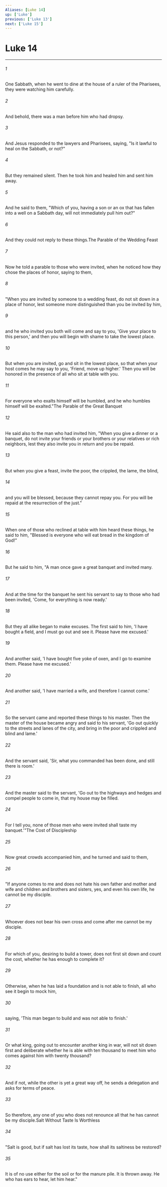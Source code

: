 ```yaml
---
Aliases: [Luke 14]
up: ['Luke']
previous: ['Luke 13']
next: ['Luke 15']
---
```

# Luke 14
***



###### 1 
One Sabbath, when he went to dine at the house of a ruler of the Pharisees, they were watching him carefully. 

###### 2 
And behold, there was a man before him who had dropsy. 

###### 3 
And Jesus responded to the lawyers and Pharisees, saying, "Is it lawful to heal on the Sabbath, or not?" 

###### 4 
But they remained silent. Then he took him and healed him and sent him away. 

###### 5 
And he said to them, "Which of you, having a son or an ox that has fallen into a well on a Sabbath day, will not immediately pull him out?" 

###### 6 
And they could not reply to these things.The Parable of the Wedding Feast 

###### 7 
Now he told a parable to those who were invited, when he noticed how they chose the places of honor, saying to them, 

###### 8 
"When you are invited by someone to a wedding feast, do not sit down in a place of honor, lest someone more distinguished than you be invited by him, 

###### 9 
and he who invited you both will come and say to you, 'Give your place to this person,' and then you will begin with shame to take the lowest place. 

###### 10 
But when you are invited, go and sit in the lowest place, so that when your host comes he may say to you, 'Friend, move up higher.' Then you will be honored in the presence of all who sit at table with you. 

###### 11 
For everyone who exalts himself will be humbled, and he who humbles himself will be exalted."The Parable of the Great Banquet 

###### 12 
He said also to the man who had invited him, "When you give a dinner or a banquet, do not invite your friends or your brothers or your relatives or rich neighbors, lest they also invite you in return and you be repaid. 

###### 13 
But when you give a feast, invite the poor, the crippled, the lame, the blind, 

###### 14 
and you will be blessed, because they cannot repay you. For you will be repaid at the resurrection of the just." 

###### 15 
When one of those who reclined at table with him heard these things, he said to him, "Blessed is everyone who will eat bread in the kingdom of God!" 

###### 16 
But he said to him, "A man once gave a great banquet and invited many. 

###### 17 
And at the time for the banquet he sent his servant to say to those who had been invited, 'Come, for everything is now ready.' 

###### 18 
But they all alike began to make excuses. The first said to him, 'I have bought a field, and I must go out and see it. Please have me excused.' 

###### 19 
And another said, 'I have bought five yoke of oxen, and I go to examine them. Please have me excused.' 

###### 20 
And another said, 'I have married a wife, and therefore I cannot come.' 

###### 21 
So the servant came and reported these things to his master. Then the master of the house became angry and said to his servant, 'Go out quickly to the streets and lanes of the city, and bring in the poor and crippled and blind and lame.' 

###### 22 
And the servant said, 'Sir, what you commanded has been done, and still there is room.' 

###### 23 
And the master said to the servant, 'Go out to the highways and hedges and compel people to come in, that my house may be filled. 

###### 24 
For I tell you, none of those men who were invited shall taste my banquet.'"The Cost of Discipleship 

###### 25 
Now great crowds accompanied him, and he turned and said to them, 

###### 26 
"If anyone comes to me and does not hate his own father and mother and wife and children and brothers and sisters, yes, and even his own life, he cannot be my disciple. 

###### 27 
Whoever does not bear his own cross and come after me cannot be my disciple. 

###### 28 
For which of you, desiring to build a tower, does not first sit down and count the cost, whether he has enough to complete it? 

###### 29 
Otherwise, when he has laid a foundation and is not able to finish, all who see it begin to mock him, 

###### 30 
saying, 'This man began to build and was not able to finish.' 

###### 31 
Or what king, going out to encounter another king in war, will not sit down first and deliberate whether he is able with ten thousand to meet him who comes against him with twenty thousand? 

###### 32 
And if not, while the other is yet a great way off, he sends a delegation and asks for terms of peace. 

###### 33 
So therefore, any one of you who does not renounce all that he has cannot be my disciple.Salt Without Taste Is Worthless 

###### 34 
"Salt is good, but if salt has lost its taste, how shall its saltiness be restored? 

###### 35 
It is of no use either for the soil or for the manure pile. It is thrown away. He who has ears to hear, let him hear."
